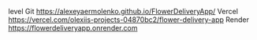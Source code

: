 level
Git https://alexeyaermolenko.github.io/FlowerDeliveryApp/
Vercel https://vercel.com/olexiis-projects-04870bc2/flower-delivery-app
Render https://flowerdeliveryapp.onrender.com
